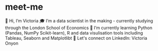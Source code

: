 # meet-me
👋 Hi, I’m Victoria 
🎓 I’m a data scientist in the making - currently studying through the London School of Economics 
🌱 I’m currently learning Python (Pandas, NumPy Scikit-learn), R and data visulisation tools including Tableau, Seaborn and Matplotlibt 
📩 Let's connect on LinkedIn: Victoria Onyon
